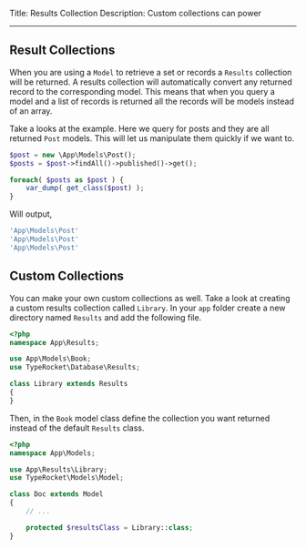 Title: Results Collection
Description: Custom collections can power 

---

## Result Collections

When you are using a `Model` to retrieve a set or records a `Results` collection will be returned. A results collection will automatically convert any returned record to the corresponding model. This means that when you query a model and a list of records is returned all the records will be models instead of an array.

Take a looks at the example. Here we query for posts and they are all returned `Post` models. This will let us manipulate them quickly if we want to.

```php  
$post = new \App\Models\Post();
$posts = $post->findAll()->published()->get();

foreach( $posts as $post ) {
    var_dump( get_class($post) );
}
```

Will output,

```php
'App\Models\Post'
'App\Models\Post'
'App\Models\Post'
```

## Custom Collections

You can make your own custom collections as well. Take a look at creating a custom results collection called `Library`. In your `app` folder create a new directory named `Results` and add the following file.

```php
<?php
namespace App\Results;

use App\Models\Book;
use TypeRocket\Database\Results;

class Library extends Results
{
}
```

Then, in the `Book` model class define the collection you want returned instead of the default `Results` class.

```php
<?php
namespace App\Models;

use App\Results\Library;
use TypeRocket\Models\Model;

class Doc extends Model
{
    // ...

    protected $resultsClass = Library::class;
}
```